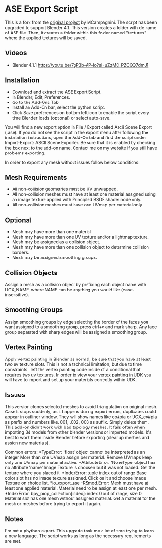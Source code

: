 # ASE Export Script

This is a fork from the [original project](http://code.google.com/p/ase-export-vmc/) by MCampagnini. The script has been upgraded to support Blender 4.1.
This version creates a folder with de name of ASE file. Then, it creates a folder within this folder named "textures" where the applied textures will be saved.

## Videos
* Blender 4.1.1 https://youtu.be/7gP3b-AP-lo?si=uZzMC_PZCQQ7dmJ1

## Installation
* Download and extract the ASE Export Script.
* In Blender, Edit, Preferences.
* Go to the Add-Ons Tab.
* Install an Add-On bar, select the python script.
* Click Save preferences on bottom left icon to enable the script every time Blender loads (optional) or select auto-save.

You will find a new export option in File / Export called Ascii Scene Export (.ase).  If you do not see the script in the export menu after following the installation instructions, open the Add-On tab and find the script under Import-Export: ASCII Scene Exporter.  Be sure that it is enabled by checking the box next to the add-on name.  Contact me on my website if you still have problems exporting.

In order to export any mesh without issues follow below conditions:

## Mesh Requirements
* All non-collision geometries must be UV unwrapped.
* All non-collision meshes must have at least one material assigned using an image texture applied with Principled BSDF shader node only.
* All non-collision meshes must have one UVmap per material only.

## Optional
* Mesh may have more than one material
* Mesh may have more than one UV texture and/or a lightmap texture.
* Mesh may be assigned as a collision object.
* Mesh may have more than one collision object to determine collision borders.
* Mesh may be assigned smoothing groups.

## Collision Objects
Assign a mesh as a collision object by prefixing each object name with UCX_NAME, where NAME can be anything you would like (case-insensitive).

## Smoothing Groups
Assign smoothing groups by edge selecting the border of the faces you want assigned to a smoothing group, press ctrl+e and mark sharp.  Any face group separated with sharp edges will be assigned a smoothing group.

## Vertex Painting
Apply vertex painting in Blender as normal, be sure that you have at least two uv texture slots.  This is not a technical limitation, but due to time constraints I left the vertex painting code inside of a conditional that requires two uv textures.  In order to view your vertex painting in UDK you will have to import and set up your materials correctly within UDK.

## Issues
This version clones selected meshes to avoid triangulation on original mesh. Case it stops suddenly, as it happens during export errors, duplicates could appear in outliner window. They will show names like co#pia or UCX_co#pia as prefix and numbers like. 001, .002, 003 as suffix. Simply delete them.
This add-on didn't work with bad topology meshes. It fails often when importing 3d models from other blender versions or imported models. It's best to work them inside Blender before exporting (cleanup meshes and assign new materials).

Common errors:
*TypeError: 'float' object cannot be interpreted as an integer
More than one UVmap assign per material. Remove UVmaps keep only one UVmap per material active.
*AttributeError: 'NoneType' object has no attribute 'name'
Image Texture is choosen but it was not loaded. Get the texture where you placed it.
*IndexError: tuple index out of range
Base color slot has no image texture assigned. Click on it and choose Image Texture on choice list.
*io_export_ase -RSmod.Error: Mesh must have at least one applied material.
Material need to be assign at least one per mesh.
*IndexError: bpy_prop_collection[index]: index 0 out of range, size 0
Material slot has one mesh without assigned material. Get a material for the mesh or meshes before trying to export it again.

## Notes
I'm not a phython expert. This upgrade took me a lot of time trying to learn a new language. The script works as long as the necessary requirements are met.
